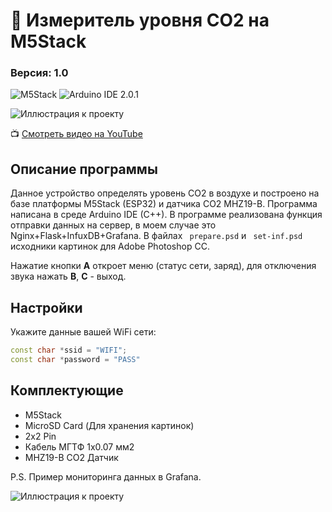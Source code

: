 # :loudspeaker: Измеритель уровня CO2 на M5Stack
### **Версия:** 1.0
![M5Stack](https://img.shields.io/badge/M5Stack-Core_1-blue?style=flat-square&logo=appveyor) ![Arduino IDE 2.0.1](https://img.shields.io/badge/Arduino_IDE-2.0.1-blue?style=flat-square&logo=appveyor)

![Иллюстрация к проекту](https://blogger.googleusercontent.com/img/b/R29vZ2xl/AVvXsEhSvEzpZwDhYHhC3y6IvePiCfcNg_gnjNYyL4M8MeDZLSSgycLCsR7K3tPALoCoyGmDsH0IJ9PsKJh7volbyj28nqEVSqgVc5a9Dn0vvt_FYhaz60pELMfC-C8Dln1mew7ne-VP5qvGZIbgAOF4zxmhS4XwRioIrFJpNLrR2cvkzSUCiR-70-cX2kVhnA/w640-h381/logo-m5stack.jpg)

:tv: [Смотреть видео на YouTube](https://www.youtube.com/shorts/iWTrOM322Z4)
## Описание программы
Данное устройство определять уровень CO2 в воздухе и построено на базе платформы M5Stack (ESP32) и датчика CO2 MHZ19-B. Программа написана в среде Arduino IDE (C++).
В программе реализована функция отправки данных на сервер, в моем случае это Nginx+Flask+InfuxDB+Grafana. В файлах ``` prepare.psd``` и ``` set-inf.psd``` исходники картинок для Adobe Photoshop CC.

Нажатие кнопки **A** откроет меню (статус сети, заряд), для отключения звука нажать **B**, **С** - выход. 

## Настройки
Укажите данные вашей WiFi сети:
```cpp
const char *ssid = "WIFI";
const char *password = "PASS"
```
## Комплектующие
- M5Stack
- MicroSD Card (Для хранения картинок)
- 2x2 Pin
- Кабель МГТФ 1х0.07 мм2
- MHZ19-B CO2 Датчик


P.S. Пример мониторинга данных в Grafana.

![Иллюстрация к проекту](https://blogger.googleusercontent.com/img/b/R29vZ2xl/AVvXsEgp2rqTa1MfSwwdLbC2MzQy3idwq9jpzDH3VSvDbB9CG_wNJ0LX7TUd1shJiaPqKKz6-iW410FHdbsG75W4ioGwlsXHVDABDgqOc9LyK_MYdnD_oAABkx0TCjbTgcwqwa8hvT7n9MlnVNRsRVfh0ai1Gdi6MuW48AOqDjWY05nFlXG6xrde10dNd2tNiA/w640-h253/2023-06-15_15-11-08.png)

